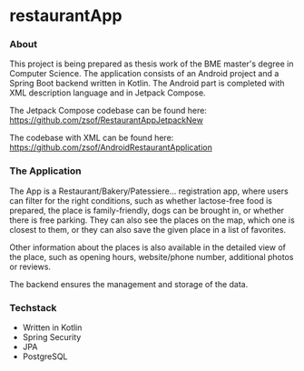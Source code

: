 # restaurantApp
### About

This project is being prepared as thesis work of the BME master's degree in Computer Science.
The application consists of an Android project and a Spring Boot backend written in Kotlin. The Android part is completed with XML description language and in Jetpack Compose. 

The Jetpack Compose codebase can be found here: https://github.com/zsof/RestaurantAppJetpackNew

The codebase  with XML can be found here: https://github.com/zsof/AndroidRestaurantApplication

### The Application

The App is a Restaurant/Bakery/Patessiere... registration app, where users can filter for the right conditions, such as whether lactose-free food is prepared, the place is family-friendly, dogs can be brought in, or whether there is free parking. 
They can also see the places on the map, which one is closest to them, or they can also save the given place in a list of favorites.

Other information about the places is also available in the detailed view of the place, such as opening hours, website/phone number, additional photos or reviews.

The backend ensures the management and storage of the data.

### Techstack

- Written in Kotlin
- Spring Security
- JPA
- PostgreSQL







